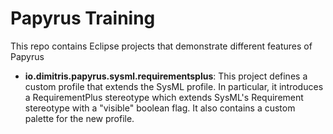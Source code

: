 # Papyrus Training

This repo contains Eclipse projects that demonstrate different features of Papyrus

* __io.dimitris.papyrus.sysml.requirementsplus__: This project defines a custom profile that extends the SysML profile. In particular, it introduces a RequirementPlus stereotype which extends SysML's Requirement stereotype with a "visible" boolean flag. It also contains a custom palette for the new profile.
